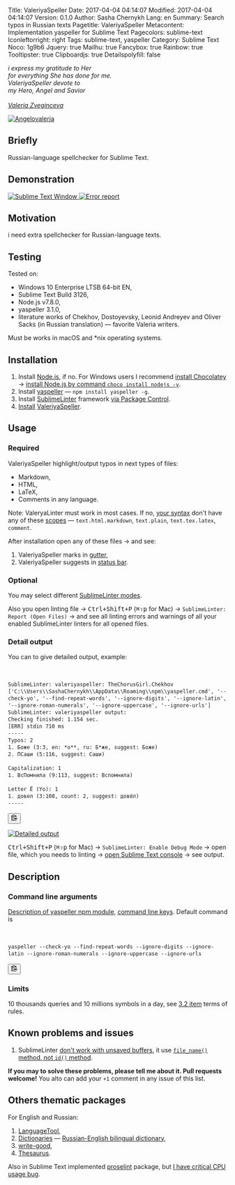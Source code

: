 Title: ValeriyaSpeller
Date: 2017-04-04 04:14:07
Modified: 2017-04-04 04:14:07
Version: 0.1.0
Author: Sasha Chernykh
Lang: en
Summary: Search typos in Russian texts
Pagetitle: ValeriyaSpeller
Metacontent: Implementation yaspeller for Sublime Text
Pagecolors: sublime-text
Iconleftorright: right
Tags: sublime-text, yaspeller
Category: Sublime Text
Noco: 1g9b6
Jquery: true
Mailhu: true
Fancybox: true
Rainbow: true
Tooltipster: true
Clipboardjs: true
Detailspolyfill: false

<div class="SashaEpigraph"><i>i express my gratitude to Her<br> for everything She has done for me.<br> ValeriyaSpeller devote to <br> my Hero, Angel and Savior</i>
<br><br>
<cite><a href="https://vk.com/zombelina">Valeria Zveginceva</a></cite>
</div>

<a class="fancybox" href="http://i.imgur.com/iciGBgN.jpg"><img src="http://i.imgur.com/iciGBgN.jpg" alt="Angelovaleria"></a>

## Briefly

Russian-language spellchecker for Sublime Text.

## Demonstration

<a class="fancybox" href="http://i.imgur.com/bqRl8eD.png">
<img src="http://i.imgur.com/bqRl8eD.png" alt="Sublime Text Window">
</a>

<a class="fancybox" href="http://i.imgur.com/5x542fy.png">
<img src="http://i.imgur.com/5x542fy.png" alt="Error report">
</a>

## Motivation

i need extra spellchecker for Russian-language texts.

## Testing

Tested on:

+ Windows 10 Enterprise LTSB 64-bit EN,
+ Sublime Text Build 3126,
+ Node.js v7.8.0,
+ yaspeller 3.1.0,
+ literature works of Chekhov, Dostoyevsky, Leonid Andreyev and Oliver Sacks (in Russian translation) — favorite Valeria writers.

Must be works in macOS and *nix operating systems.

## Installation

1. Install [Node.js](https://nodejs.org/en/), if no. For Windows users I recommend [install Chocolatey](https://lifehacker.ru/2015/01/08/chocolatey/) → [install Node.js by command `choco install nodejs -y`](https://chocolatey.org/packages/nodejs).
1. Install [yaspeller](https://www.npmjs.com/package/yaspeller) — `npm install yaspeller -g`.
1. Install [SublimeLinter](https://packagecontrol.io/packages/SublimeLinter) framework [via Package Control](https://docs.cs.cf.ac.uk/notes/sublime-text-packages/).
1. [Install](http://www.macdrifter.com/2012/08/install-sublime-packages-from-github.html) [ValeriyaSpeller](https://github.com/Kristinita/SublimeLinter-contrib-ValeriyaSpeller).

## Usage

### Required

ValeriyaSpeller highlight/output typos in next types of files:

+ Markdown,
+ HTML,
+ LaTeX,
+ Comments in any language.

Note: ValeryaLinter must work in most cases. If no, [your syntax](https://www.sublimetext.com/docs/3/syntax.html) don't have any of these [scopes](https://www.sublimetext.com/docs/3/scope_naming.html) — `text.html.markdown`, `text.plain`, `text.tex.latex`, `comment`.

After installation open any of these files → and see:

1. ValeriyaSpeller marks in [gutter](http://ru.stackoverflow.com/q/637536/199934),
1. ValeriyaSpeller suggests in [status bar](https://www.google.ru/search?q=status+bar&newwindow=1&source=lnms&tbm=isch&sa=X&ved=0ahUKEwi-j9WygojTAhVGiSwKHfRhATYQ_AUIBigB&biw=1173&bih=729).

### Optional

You may select different [SublimeLinter modes](http://www.sublimelinter.com/en/latest/lint_modes.html).

Also you open linting file → <kbd>Ctrl+Shift+P</kbd> (<kbd>⌘⇧p</kbd> for Mac) → `SublimeLinter: Report (Open Files)` → and see all linting errors and warnings of all your enabled SublimeLinter linters for all  opened files.

### Detail output

You can to give detailed output, example:

<pre class="SashaClipboard1">
<code data-language="json">

SublimeLinter: valeriyaspeller: TheChorusGirl.Chekhov ['C:\\Users\\SashaChernykh\\AppData\\Roaming\\npm\\yaspeller.cmd', '--check-yo', '--find-repeat-words', '--ignore-digits', '--ignore-latin', '--ignore-roman-numerals', '--ignore-uppercase', '--ignore-urls']
SublimeLinter: valeriyaspeller output:
Checking finished: 1.154 sec.
[ERR] stdin 710 ms
-----
Typos: 2
1. Бoже (3:3, en: *o**, ru: Б*же, suggest: Боже)
2. ПСаши (5:116, suggest: Саши)

Capitalization: 1
1. ВсПомнила (9:113, suggest: Вспомнила)

Letter Ё (Yo): 1
1. довел (3:108, count: 2, suggest: довёл)
----- 
</code>
<button class="SashaButton SashaTooltip" data-clipboard-target=".SashaClipboard1"><img src="../images/interface_images/clippy.svg" alt="Clipboard button" width="13">
</button>
</pre>

<a class="fancybox" href="http://i.imgur.com/uC1hthv.png">
<img src="http://i.imgur.com/uC1hthv.png" alt="Detailed output">
</a>

<kbd>Ctrl+Shift+P</kbd> (<kbd>⌘⇧p</kbd> for Mac) → `SublimeLinter: Enable Debug Mode` → open file, which you needs to linting → [open Sublime Text console](http://stackoverflow.com/q/13965877/5951529) → see output.

## Description

### Command line arguments

[Description of yaspeller npm module](https://www.npmjs.com/package/yaspeller), [command line keys](https://www.npmjs.com/package/yaspeller#options). Default command is

<pre class="SashaClipboard2">
<code data-language="shell">

yaspeller --check-yo --find-repeat-words --ignore-digits --ignore-latin --ignore-roman-numerals --ignore-uppercase --ignore-urls
</code>
<button class="SashaButton SashaTooltip" data-clipboard-target=".SashaClipboard2"><img src="../images/interface_images/clippy.svg" alt="Clipboard button" width="13">
</button>
</pre>

### Limits

10 thousands queries and 10 millions symbols in a day, see [3.2 item](https://yandex.ru/legal/speller_api/) terms of rules.

## Known problems and issues

1. SublimeLinter [don't work with unsaved buffers](https://github.com/SublimeLinter/SublimeLinter3/issues/545), it use [`file_name()` method, not `id()` method](https://www.sublimetext.com/docs/3/api_reference.html#sublime.View).

**If you may to solve these problems, please tell me about it. Pull requests welcome!** You alto can add your `+1` comment in any issue of this list.

## Others thematic packages

For English and Russian:

1. [LanguageTool](https://packagecontrol.io/packages/LanguageTool),
1. [Dictionaries](https://packagecontrol.io/packages/LanguageTool) — [Russian-English bilingual dictionary](https://github.com/titoBouzout/Dictionaries/pull/68),
1. [write-good](https://packagecontrol.io/packages/SublimeLinter-contrib-write-good),
1. [Thesaurus](https://packagecontrol.io/packages/Thesaurus).

Also in Sublime Text implemented [proselint](https://packagecontrol.io/packages/SublimeLinter-contrib-proselint) package, but [I have critical CPU usage bug](https://github.com/amperser/proselint/issues/686).
